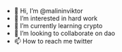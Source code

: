 - 👋 Hi, I’m @malininviktor
- 👀 I’m interested in hard work
- 🌱 I’m currently learning crypto
- 💞️ I’m looking to collaborate on dao
- 📫 How to reach me twitter

<!---
malininviktor/malininviktor is a ✨ special ✨ repository because its `README.md` (this file) appears on your GitHub profile.
You can click the Preview link to take a look at your changes.
--->
